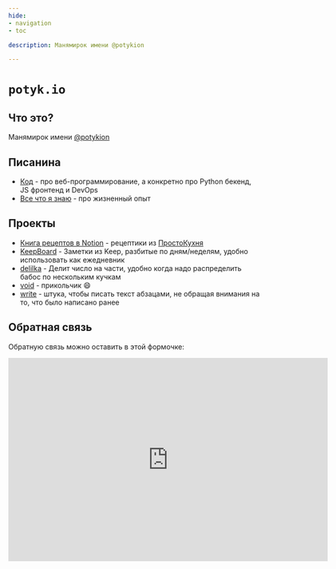 ```yaml
---
hide:
- navigation
- toc

description: Манямирок имени @potykion

---
```


# `potyk.io`

## Что это?

Манямирок имени [@potykion](https://t.me/potykion)

## Писанина

- [Код](Code/index.md) - про веб-программирование, а конкретно про Python бекенд, JS фронтенд и DevOps
- [Все что я знаю](./Everything/index.md) - про жизненный опыт

## Проекты

- [Книга рецептов в Notion](https://potyk.notion.site/potyk/d47b6c5c807a41e2a9bb145632a20a5b) - рецептики
  из [ПростоКухня](Everything/Food/ProstoKuhnya/index.md)
- [KeepBoard](https://keep-board.website.yandexcloud.net/) - Заметки из Keep, разбитые по дням/неделям, удобно
  использовать как ежедневник
- [delilka](https://delilka.website.yandexcloud.net/) - Делит число на части, удобно когда надо распределить бабос по
  нескольким кучкам
- [void](https://void.website.yandexcloud.net/) - прикольчик 😄
- [write](https://write.website.yandexcloud.net/) - штука, чтобы писать текст абзацами, не обращая внимания на то, что
  было написано ранее

## Обратная связь

Обратную связь можно оставить в этой формочке:

<iframe src="https://docs.google.com/forms/d/e/1FAIpQLSca0cK6DWmBL0RvZeGk-Yl0FZ4bYS4OXnyu47w8nQoSxO3fsQ/viewform?embedded=true" width="640" height="407" frameborder="0" marginheight="0" marginwidth="0">Loading…</iframe>

